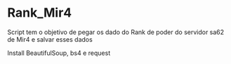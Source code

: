 # Rank_Mir4
Script tem o objetivo de pegar os dado do Rank de poder do servidor sa62 de Mir4 e salvar esses dados


Install BeautifulSoup, bs4 e request
